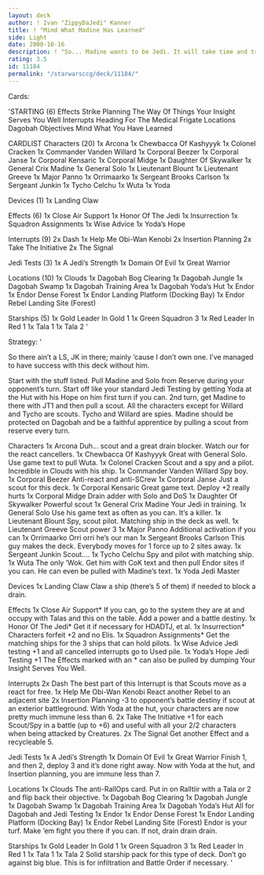 ```yaml
---
layout: deck
author: ! Ivan "ZippyDaJedi" Kanner
title: ! "Mind What Madine Has Learned"
side: Light
date: 2000-10-16
description: ! "So... Madine wants to be Jedi. It will take time and training, but it can be done.. sort of."
rating: 3.5
id: 11184
permalink: "/starwarsccg/deck/11184/"
---
```

Cards: 

'STARTING (6)
Effects
   Strike Planning
   The Way Of Things
   Your Insight Serves You Well
Interrupts
   Heading For The Medical Frigate
Locations
   Dagobah
Objectives
   Mind What You Have Learned

CARDLIST
Characters (20)
   1x Arcona
   1x Chewbacca Of Kashyyyk
   1x Colonel Cracken
   1x Commander Vanden Willard
   1x Corporal Beezer
   1x Corporal Janse
   1x Corporal Kensaric
   1x Corporal Midge
   1x Daughter Of Skywalker
   1x General Crix Madine
   1x General Solo
   1x Lieutenant Blount
   1x Lieutenant Greeve
   1x Major Panno
   1x Orrimaarko
   1x Sergeant Brooks Carlson
   1x Sergeant Junkin
   1x Tycho Celchu
   1x Wuta
   1x Yoda

Devices (1)
   1x Landing Claw

Effects (6)
   1x Close Air Support
   1x Honor Of The Jedi
   1x Insurrection
   1x Squadron Assignments
   1x Wise Advice
   1x Yoda’s Hope

Interrupts (9)
   2x Dash
   1x Help Me Obi-Wan Kenobi
   2x Insertion Planning
   2x Take The Initiative
   2x The Signal

Jedi Tests (3)
   1x A Jedi’s Strength
   1x Domain Of Evil
   1x Great Warrior

Locations (10)
   1x Clouds
   1x Dagobah Bog Clearing
   1x Dagobah Jungle
   1x Dagobah Swamp
   1x Dagobah Training Area
   1x Dagobah Yoda’s Hut
   1x Endor
   1x Endor Dense Forest
   1x Endor Landing Platform (Docking Bay)
   1x Endor Rebel Landing Site (Forest)

Starships (5)
   1x Gold Leader In Gold 1
   1x Green Squadron 3
   1x Red Leader In Red 1
   1x Tala 1
   1x Tala 2 '

Strategy: '

So there ain’t a LS, JK in there; mainly ’cause I don’t own one. I’ve managed to have success with this deck without him.

Start with the stuff listed. Pull Madine and Solo from Reserve during your opponent’s turn. Start off like your standard Jedi Testing by getting Yoda at the Hut with his Hope on him first turn if you can. 2nd turn, get Madine to there with JT1 and then pull a scout. All the characters except for Willard and Tycho are scouts. Tycho and Willard are spies.
Madine should be protected on Dagobah and be a faithful apprentice by pulling a scout from reserve every turn.

Characters
   1x Arcona
Duh... scout and a great drain blocker. Watch our for the react cancellers.
   1x Chewbacca Of Kashyyyk
Great with General Solo. Use game text to pull Wuta.
   1x Colonel Cracken
Scout and a spy and a pilot. Incredible in Clouds with his ship.
   1x Commander Vanden Willard
Spy boy.
   1x Corporal Beezer
Anti-react and anti-SCrew
   1x Corporal Janse
Just a scout for this deck.
   1x Corporal Kensaric
Great game text. Deploy +2 really hurts
   1x Corporal Midge
Drain adder with Solo and DoS
   1x Daughter Of Skywalker
Powerful scout
   1x General Crix Madine
Your Jedi in training.
   1x General Solo
Use his game text as often as you can. It’s a killer.
   1x Lieutenant Blount
Spy, scout pilot. Matching ship in the deck as well.
   1x Lieutenant Greeve
Scout power 3
   1x Major Panno
Additional activation if you can
   1x Orrimaarko
Orri orri he’s our man
   1x Sergeant Brooks Carlson
This guy makes the deck. Everybody moves for 1 force up to 2 sites away.
   1x Sergeant Junkin
Scout....
   1x Tycho Celchu
Spy and pilot with matching ship.
   1x Wuta
The only ’Wok. Get him with CoK text and then pull Endor sites if you can. He can even be pulled with Madine’s text.
   1x Yoda
Jedi Master

Devices
   1x Landing Claw
Claw a ship (there’s 5 of them) if needed to block a drain.

Effects
   1x Close Air Support*
If you can, go to the system they are at and occupy with Talas and this on the table. Add a power and a battle destiny.
   1x Honor Of The Jedi*
Get it if necessary for HDADTJ, et al.
   1x Insurrection*
Characters forfeit +2 and no Elis.
   1x Squadron Assignments*
Get the matching ships for the 3 ships that can hold pilots.
   1x Wise Advice
Jedi testing +1 and all cancelled interrupts go to Used pile.
   1x Yoda’s Hope
Jedi Testing +1
The Effects marked with an * can also be pulled by dumping Your Insight Serves You Well.

Interrupts
   2x Dash
The best part of this Interrupt is that Scouts move as a react for free.
   1x Help Me Obi-Wan Kenobi
React another Rebel to an adjacent site
   2x Insertion Planning
-3 to opponent’s battle destiny if scout at an exterior battleground. With Yoda at the hut, your characters are now pretty much immune less than 6.
   2x Take The Initiative
+1 for each Scout/Spy in a battle (up to +6) and useful with all your 2/2 characters when being attacked by Creatures.
   2x The Signal
Get another Effect and a recycleable 5.

Jedi Tests
   1x A Jedi’s Strength
   1x Domain Of Evil
   1x Great Warrior
Finish 1, and then 2, deploy 3 and it’s done right away. Now with Yoda at the hut, and Insertion planning, you are immune less than 7.

Locations
   1x Clouds
The anti-RallOps card. Put in on Ralltiir with a Tala or 2 and flip back their objective.
   1x Dagobah Bog Clearing
   1x Dagobah Jungle
   1x Dagobah Swamp
   1x Dagobah Training Area
   1x Dagobah Yoda’s Hut
All for Dagobah and Jedi Testing
   1x Endor
   1x Endor Dense Forest
   1x Endor Landing Platform (Docking Bay)
   1x Endor Rebel Landing Site (Forest)
Endor is your turf. Make ’em fight you there if you can. If not, drain drain drain.

Starships
   1x Gold Leader In Gold 1
   1x Green Squadron 3
   1x Red Leader In Red 1
   1x Tala 1
   1x Tala 2
Solid starship pack for this type of deck. Don’t go against big blue. This is for infiltration and Battle Order if necessary. '
